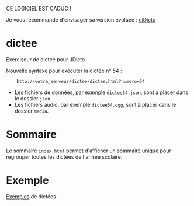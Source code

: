 
CE LOGICIEL EST CADUC !

Je vous recommande d'envisager sa version évoluée : [ejDicto](https://github.com/pcardona34/ejdicto) 

dictee
======

Exerciseur de dictée pour JDicto

Nouvelle syntaxe pour exécuter la dictée n° 54 :

        http://votre_serveur/dictee/dictee.html?numero=54

+ Les fichiers de données, par exemple `dictee54.json`, sont à placer dans le dossier `json`.
+ Les fichiers audio, par exemple `dictee54.ogg`, sont à placer dans le dossier `media`.

Sommaire
========

Le sommaire `index.html` permet d'afficher un sommaire unique pour regrouper toutes les dictées de l'année scolaire.

Exemple
=======

[Exemples](https://pcardona34.github.io/dictee/) de dictées.
